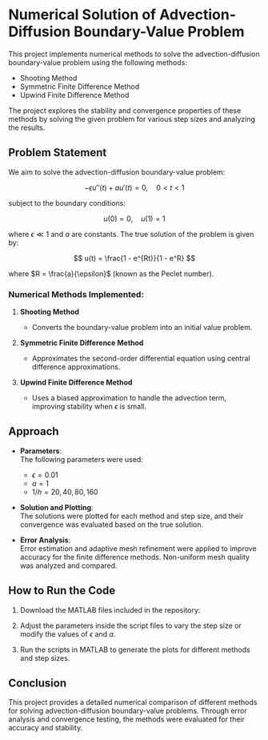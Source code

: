 # Numerical Solution of Advection-Diffusion Boundary-Value Problem

This project implements numerical methods to solve the advection-diffusion boundary-value problem using the following methods:
- Shooting Method
- Symmetric Finite Difference Method
- Upwind Finite Difference Method

The project explores the stability and convergence properties of these methods by solving the given problem for various step sizes and analyzing the results.

## Problem Statement

We aim to solve the advection-diffusion boundary-value problem:

$$ -\epsilon u''(t) + a u'(t) = 0, \quad 0 < t < 1 $$

subject to the boundary conditions:

$$ u(0) = 0, \quad u(1) = 1 $$

where $\epsilon \ll 1$ and $a$ are constants. The true solution of the problem is given by:

$$ u(t) = \frac{1 - e^{Rt}}{1 - e^R} $$

where $R = \frac{a}{\epsilon}$ (known as the Peclet number).

### Numerical Methods Implemented:
1. **Shooting Method**
   - Converts the boundary-value problem into an initial value problem.
   
2. **Symmetric Finite Difference Method**
   - Approximates the second-order differential equation using central difference approximations.
   
3. **Upwind Finite Difference Method**
   - Uses a biased approximation to handle the advection term, improving stability when $\epsilon$ is small.

## Approach

- **Parameters**:  
  The following parameters were used:
  - $\epsilon = 0.01$
  - $a = 1$
  - $1/h = 20, 40, 80, 160$

- **Solution and Plotting**:  
  The solutions were plotted for each method and step size, and their convergence was evaluated based on the true solution.

- **Error Analysis**:  
  Error estimation and adaptive mesh refinement were applied to improve accuracy for the finite difference methods. Non-uniform mesh quality was analyzed and compared.

## How to Run the Code

1. Download the MATLAB files included in the repository:

2. Adjust the parameters inside the script files to vary the step size or modify the values of $\epsilon$ and $a$.

3. Run the scripts in MATLAB to generate the plots for different methods and step sizes.

## Conclusion

This project provides a detailed numerical comparison of different methods for solving advection-diffusion boundary-value problems. Through error analysis and convergence testing, the methods were evaluated for their accuracy and stability.
